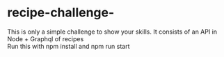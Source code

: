 # recipe-challenge-
This is only a simple challenge to show your skills. It consists of an API in Node + Graphql of recipes  
Run this with npm install and npm run start 